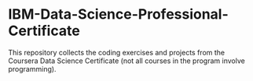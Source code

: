# IBM-Data-Science-Professional-Certificate
 This repository collects the coding exercises and projects from the Coursera Data Science Certificate (not all courses in the program involve programming).
